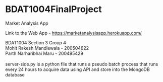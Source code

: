 # BDAT1004FinalProject

Market Analysis App

Link to the Web App - https://marketanalysisapp.herokuapp.com/

BDAT1004 Section 3 Group 4 <br>
Mohit Rakesh Mandlewala - 200504622<br>
Parth Narharibhai Maru - 200495429<br>
<br>
server-side.py is a python file that runs a pseudo batch process that runs every 24 hours to acquire data using API and store into the MongoDB database
